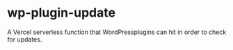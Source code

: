 # wp-plugin-update 

A Vercel serverless function that WordPressplugins can hit in order to check for updates. 

